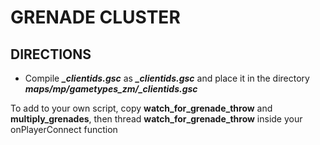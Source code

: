 # GRENADE CLUSTER

## DIRECTIONS
- Compile _**_clientids.gsc**_ as _**_clientids.gsc**_ and place it in the directory _**maps/mp/gametypes_zm/_clientids.gsc**_

To add to your own script, copy **watch_for_grenade_throw** and **multiply_grenades**, then thread **watch_for_grenade_throw** inside your onPlayerConnect function